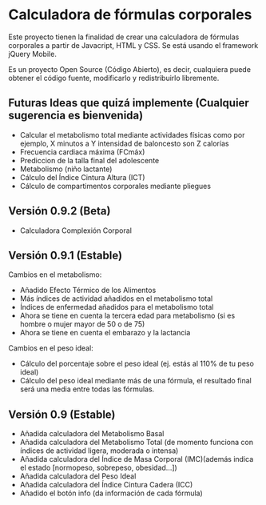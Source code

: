 Calculadora de fórmulas corporales
=======================

Este proyecto tienen la finalidad de crear una calculadora de fórmulas corporales a partir de Javacript, HTML y CSS. Se está usando el framework jQuery Mobile.

Es un proyecto Open Source (Código Abierto), es decir, cualquiera puede obtener el código fuente, modificarlo y redistribuirlo libremente.


Futuras Ideas que quizá implemente (Cualquier sugerencia es bienvenida)
-----------------------------------
+ Calcular el metabolismo total mediante actividades físicas como por ejemplo, X minutos a Y intensidad de baloncesto son Z calorías
+ Frecuencia cardiaca máxima (FCmáx)
+ Prediccion de la talla final del adolescente
+ Metabolismo (niño lactante)
+ Cálculo del Índice Cintura Altura (ICT)
+ Cálculo de compartimentos corporales mediante pliegues


Versión 0.9.2 (Beta)
-----------------------------------
+ Calculadora Complexión Corporal


Versión 0.9.1 (Estable)
-----------------------------------
Cambios en el metabolismo:
+ Añadido Efecto Térmico de los Alimentos
+ Más índices de actividad añadidos en el metabolismo total
+ Índices de enfermedad añadidos para el metabolismo total
+ Ahora se tiene en cuenta la tercera edad para metabolismo (si es hombre o mujer mayor de 50 o de 75)
+ Ahora se tiene en cuenta el embarazo y la lactancia

Cambios en el peso ideal:
+ Cálculo del porcentaje sobre el peso ideal (ej. estás al 110% de tu peso ideal)
+ Cálculo del peso ideal mediante más de una fórmula, el resultado final será una media entre todas las fórmulas.

Versión 0.9 (Estable)
-----------------------------------
+ Añadida calculadora del Metabolismo Basal
+ Añadida calculadora del Metabolismo Total (de momento funciona con índices de actividad ligera, moderada o intensa)
+ Añadida calculadora del Índice de Masa Corporal (IMC)(además indica el estado [normopeso, sobrepeso, obesidad...])
+ Añadida calculadora del Peso Ideal 
+ Añadida calculadora del Índice Cintura Cadera (ICC)
+ Añadido el botón info (da información de cada fórmula)
